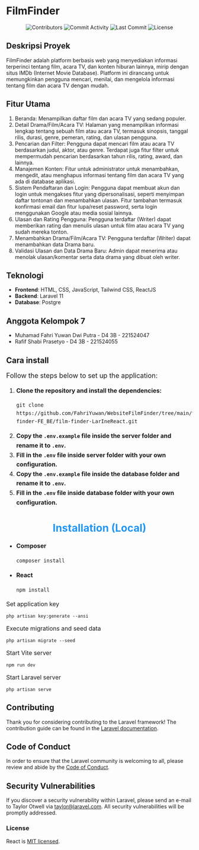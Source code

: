 # FilmFinder
<div align="center">
  <img src="https://img.shields.io/github/contributors/FahriYuwan/WebsiteFilmFinder?color=red" alt="Contributors" />
  <img src="https://img.shields.io/github/commit-activity/m/FahriYuwan/WebsiteFilmFinder?color=blue" alt="Commit Activity" />
  <img src="https://img.shields.io/github/last-commit/FahriYuwan/WebsiteFilmFinder?color=yellow" alt="Last Commit" />
  <img src="https://img.shields.io/github/license/FahriYuwan/WebsiteFilmFinder?color=orange" alt="License" />
</div>

## Deskripsi Proyek
FilmFinder adalah platform berbasis web yang menyediakan informasi terperinci tentang film, acara TV, dan konten hiburan lainnya, mirip dengan situs IMDb (Internet Movie Database). Platform ini dirancang untuk memungkinkan pengguna mencari, menilai, dan mengelola informasi tentang film dan acara TV dengan mudah.

## Fitur Utama
1. Beranda: Menampilkan daftar film dan acara TV yang sedang populer.
2. Detail Drama/Film/Acara TV: Halaman yang menampilkan informasi lengkap tentang sebuah film atau acara TV, termasuk sinopsis, tanggal rilis, durasi, genre, pemeran, rating, dan ulasan pengguna.
3. Pencarian dan Filter: Pengguna dapat mencari film atau acara TV berdasarkan judul, aktor, atau genre. Terdapat juga fitur filter untuk mempermudah pencarian berdasarkan tahun rilis, rating, award, dan lainnya.
4. Manajemen Konten: Fitur untuk administrator untuk menambahkan, mengedit, atau menghapus informasi tentang film dan acara TV yang ada di database aplikasi.
5. Sistem Pendaftaran dan Login: Pengguna dapat membuat akun dan login untuk mengakses fitur yang dipersonalisasi, seperti menyimpan daftar tontonan dan menambahkan ulasan. Fitur tambahan termasuk konfirmasi email dan fitur lupa/reset password, serta login menggunakan Google atau media sosial lainnya.
6. Ulasan dan Rating Pengguna: Pengguna terdaftar (Writer) dapat memberikan rating dan menulis ulasan untuk film atau acara TV yang sudah mereka tonton.
7. Menambahkan Drama/Film/Acara TV: Pengguna terdaftar (Writer) dapat menambahkan data Drama baru.
8. Validasi Ulasan dan Data Drama Baru: Admin dapat menerima atau menolak ulasan/komentar serta data drama yang dibuat oleh writer.

## Teknologi
- **Frontend**: HTML, CSS, JavaScript, Tailwind CSS, ReactJS
- **Backend**: Laravel 11
- **Database**: Postgre

## Anggota Kelompok 7
- Muhamad Fahri Yuwan Dwi Putra - D4 3B - 221524047
- Rafif Shabi Prasetyo - D4 3B - 221524055

## Cara install
<p style="font-size: 18px;">Follow the steps below to set up the application:</p>

<ol style="font-size: 16px; line-height: 1.6;">
  <li><strong>Clone the repository and install the dependencies:</strong>
    <pre><code>git clone https://github.com/FahriYuwan/WebsiteFilmFinder/tree/main/film-finder-FE_BE/film-finder-LarIneReact.git</code></pre>
  </li>
  <li><strong>Copy the <code>.env.example</code> file inside the <b>server folder</b> and rename it to <code>.env</code>.</strong></li>
  <li><strong>Fill in the <code>.env</code> file inside <b>server</b> folder with your own configuration.</strong></li>
  <li><strong>Copy the <code>.env.example</code> file inside the <b>database folder</b> and rename it to <code>.env</code>.</strong></li>
  <li><strong>Fill in the <code>.env</code> file inside <b>database</b> folder with your own configuration.</strong></li>
</ol>

<h1 style="text-align: center; color: #2196F3;">Installation (Local)</h1>

<ul style="font-size: 16px; line-height: 1.6;">
  <li><strong>Composer</strong><br>
    <pre><code>composer install</code></pre>
  </li>
  <li><strong>React</strong><br>
    <pre><code>npm install</code></pre>
  </li>
</ul>

<p style="font-size: 16px;">Set application key</p>
<pre><code>php artisan key:generate --ansi</code></pre>

<p style="font-size: 16px;">Execute migrations and seed data</p>
<pre><code>php artisan migrate --seed</code></pre>

<p style="font-size: 16px;">Start Vite server</p>
<pre><code>npm run dev</code></pre>

<p style="font-size: 16px;">Start Laravel server</p>
<pre><code>php artisan serve</code></pre>


## Contributing

Thank you for considering contributing to the Laravel framework! The contribution guide can be found in the [Laravel documentation](https://laravel.com/docs/contributions).

## Code of Conduct

In order to ensure that the Laravel community is welcoming to all, please review and abide by the [Code of Conduct](https://laravel.com/docs/contributions#code-of-conduct).

## Security Vulnerabilities

If you discover a security vulnerability within Laravel, please send an e-mail to Taylor Otwell via [taylor@laravel.com](mailto:taylor@laravel.com). All security vulnerabilities will be promptly addressed.

### License

React is [MIT licensed](./LICENSE).
